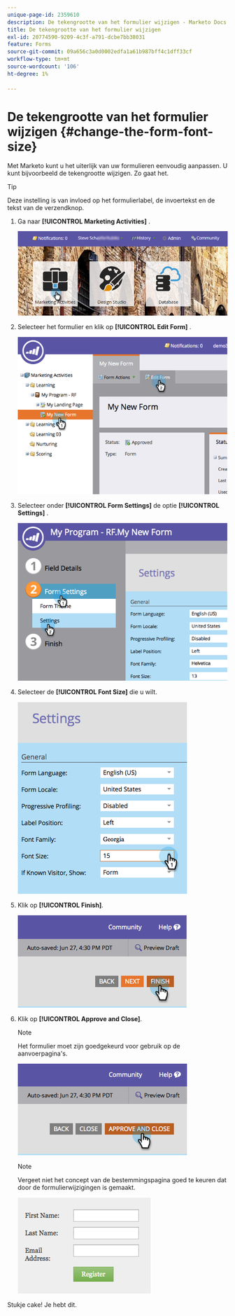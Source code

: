 ```yaml
---
unique-page-id: 2359610
description: De tekengrootte van het formulier wijzigen - Marketo Docs - Productdocumentatie
title: De tekengrootte van het formulier wijzigen
exl-id: 20774590-9209-4c3f-a791-dcbe7bb38031
feature: Forms
source-git-commit: 09a656c3a0d0002edfa1a61b987bff4c1dff33cf
workflow-type: tm+mt
source-wordcount: '106'
ht-degree: 1%

---
```


# De tekengrootte van het formulier wijzigen {#change-the-form-font-size}

Met Marketo kunt u het uiterlijk van uw formulieren eenvoudig aanpassen. U kunt bijvoorbeeld de tekengrootte wijzigen. Zo gaat het.

>[!TIP]
>
>Deze instelling is van invloed op het formulierlabel, de invoertekst en de tekst van de verzendknop.

1. Ga naar **[!UICONTROL Marketing Activities]** .

   ![](assets/login-marketing-activities-1.png)

1. Selecteer het formulier en klik op **[!UICONTROL Edit Form]** .

   ![](assets/image2014-9-15-16-3a9-3a41.png)

1. Selecteer onder **[!UICONTROL Form Settings]** de optie **[!UICONTROL Settings]** .

   ![](assets/image2014-9-15-16-3a9-3a56.png)

1. Selecteer de **[!UICONTROL Font Size]** die u wilt.

   ![](assets/image2014-9-15-16-3a10-3a8.png)

1. Klik op **[!UICONTROL Finish]**.

   ![](assets/image2014-9-15-16-3a10-3a50.png)

1. Klik op **[!UICONTROL Approve and Close]**.

   >[!NOTE]
   >
   >Het formulier moet zijn goedgekeurd voor gebruik op de aanvoerpagina&#39;s.

   ![](assets/image2014-9-15-16-3a11-3a17.png)

   >[!NOTE]
   >
   >Vergeet niet het concept van de bestemmingspagina goed te keuren dat door de formulierwijzigingen is gemaakt.

   ![](assets/image2014-9-15-16-3a11-3a42.png)

Stukje cake! Je hebt dit.
